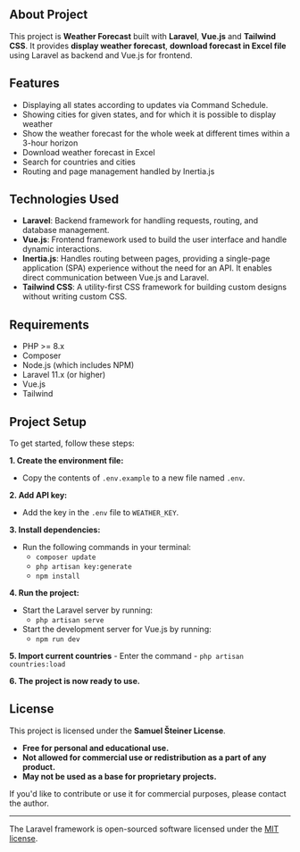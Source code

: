 ## About Project

This project is **Weather Forecast** built with **Laravel**, **Vue.js** and **Tailwind CSS**. It provides **display weather forecast**, **download forecast in Excel file** using Laravel as backend and Vue.js for frontend.

## Features

- Displaying all states according to updates via Command Schedule.
- Showing cities for given states, and for which it is possible to display weather
- Show the weather forecast for the whole week at different times within a 3-hour horizon
- Download weather forecast in Excel
- Search for countries and cities
- Routing and page management handled by Inertia.js

## Technologies Used

- **Laravel**: Backend framework for handling requests, routing, and database management.
- **Vue.js**: Frontend framework used to build the user interface and handle dynamic interactions.
- **Inertia.js**: Handles routing between pages, providing a single-page application (SPA) experience without the need for an API. It enables direct communication between Vue.js and Laravel.
- **Tailwind CSS**: A utility-first CSS framework for building custom designs without writing custom CSS.

## Requirements

- PHP >= 8.x
- Composer
- Node.js (which includes NPM)
- Laravel 11.x (or higher)
- Vue.js
- Tailwind

## Project Setup

To get started, follow these steps:

**1. Create the environment file:**
   - Copy the contents of `.env.example` to a new file named `.env`.

**2. Add API key:**
   - Add the key in the `.env` file to `WEATHER_KEY`.

**3. Install dependencies:**
   - Run the following commands in your terminal:
     - `composer update`
     - `php artisan key:generate`
     - `npm install`
       
**4. Run the project:**
   - Start the Laravel server by running:
     - `php artisan serve`
   - Start the development server for Vue.js by running:
     - `npm run dev`

**5. Import current countries** 
    - Enter the command
     - `php artisan countries:load`

**6. The project is now ready to use.**

## License

This project is licensed under the **Samuel Šteiner License**.

- **Free for personal and educational use.**
- **Not allowed for commercial use or redistribution as a part of any product.**
- **May not be used as a base for proprietary projects.**

If you'd like to contribute or use it for commercial purposes, please contact the author.

---

The Laravel framework is open-sourced software licensed under the [MIT license](https://opensource.org/licenses/MIT).
